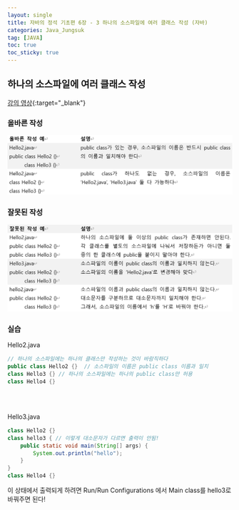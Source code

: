 ```yaml
---
layout: single
title: 자바의 정석 기초편 6장 - 3 하나의 소스파일에 여러 클래스 작성 (자바)
categories: Java_Jungsuk
tag: [JAVA]
toc: true
toc_sticky: true
---
```


## 하나의 소스파일에 여러 클래스 작성
[강의 영상](https://youtu.be/hTHFeUTyIEo){:target="_blank"}

### 올바른 작성
![예시1](/assets/images/1223-1.png)

### 잘못된 작성
![예시2](/assets/images/1223-2.png)

### 실습
Hello2.java
```java
// 하나의 소스파일에는 하나의 클래스만 작성하는 것이 바람직하다
public class Hello2 {}	// 소스파일의 이름은 public class 이름과 일치
class Hello3 {}	// 하나의 소스파일에는 하나의 public class만 허용
class Hello4 {}
```
<br/><br/>

Hello3.java
```java
class Hello2 {}
class hello3 { // 이렇게 대소문자가 다르면 출력이 안됨!
	public static void main(String[] args) {
		System.out.println("hello");
	}
}
class Hello4 {}
```
이 상태에서 출력되게 하려면 Run/Run Configurations 에서 Main class를 hello3로 바꿔주면 된다!